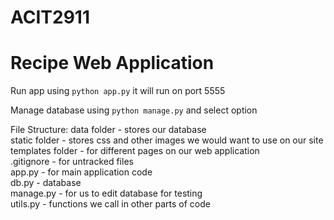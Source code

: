 # ACIT2911

# Recipe Web Application

Run app using `python app.py` it will run on port 5555

Manage database using `python manage.py` and select option

File Structure:
data folder - stores our database  
static folder - stores css and other images we would want to use on our site  
templates folder - for different pages on our web application  
.gitignore - for untracked files  
app.py - for main application code  
db.py - database  
manage.py - for us to edit database for testing  
utils.py - functions we call in other parts of code